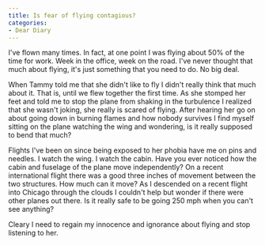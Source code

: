 ```yaml
---
title: Is fear of flying contagious?
categories:
- Dear Diary
---
```


I've flown many times. In fact, at one point I was flying about 50% of the time for work. Week in the office, week on the road. I've never thought that much about flying, it's just something that you need to do. No big deal.

When Tammy told me that she didn't like to fly I didn't really think that much about it. That is, until we flew together the first time. As she stomped her feet and told me to stop the plane from shaking in the turbulence I realized that she wasn't joking, she really is scared of flying. After hearing her go on about going down in burning flames and how nobody survives I find myself sitting on the plane watching the wing and wondering, is it really supposed to bend that much?

Flights I've been on since being exposed to her phobia have me on pins and needles. I watch the wing. I watch the cabin. Have you ever noticed how the cabin and fuselage of the plane move independently? On a recent international flight there was a good three inches of movement between the two structures. How much can it move? As I descended on a recent flight into Chicago through the clouds I couldn't help but wonder if there were other planes out there. Is it really safe to be going 250 mph when you can't see anything?

Cleary I need to regain my innocence and ignorance about flying and stop listening to her.
